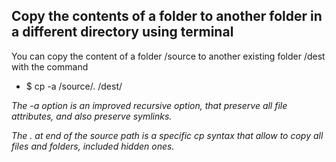 ## Copy the contents of a folder to another folder in a different directory using terminal
You can copy the content of a folder /source to another existing folder /dest with the command

* $ cp -a /source/. /dest/

*The -a option is an improved recursive option, that preserve all file attributes, and also preserve symlinks.*

*The . at end of the source path is a specific cp syntax that allow to copy all files and folders, included hidden ones.*